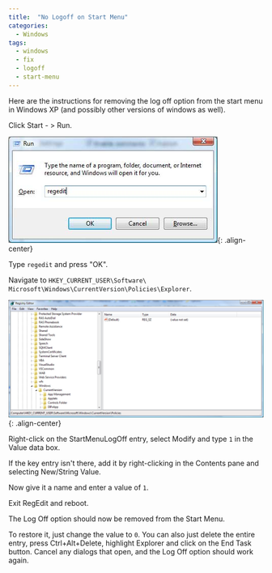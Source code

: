 ```yaml
---
title:  "No Logoff on Start Menu"
categories: 
  - Windows
tags:
  - windows
  - fix
  - logoff
  - start-menu
---
```


Here are the instructions for removing the log off option from the start menu in Windows XP (and possibly other versions of windows as well).

Click Start - > Run.

![image-center](/assets/images/runcmd.jpg){: .align-center}

Type `regedit` and press "OK".

Navigate to `HKEY_CURRENT_USER\Software\ Microsoft\Windows\CurrentVersion\Policies\Explorer`.

![image-center](/assets/images/regedit.jpg){: .align-center}

Right-click on the StartMenuLogOff entry, select Modify and type `1` in the Value data box.

If the key entry isn't there, add it by right-clicking in the Contents pane and selecting New/String Value.

Now give it a name and enter a value of `1`.

Exit RegEdit and reboot.

The Log Off option should now be removed from the Start Menu.

To restore it, just change the value to `0`. You can also just delete the entire entry, press Ctrl+Alt+Delete, highlight Explorer and click on the End Task button. Cancel any dialogs that open, and the Log Off option should work again.
